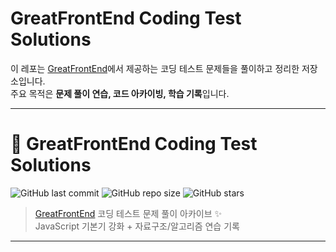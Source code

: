 # GreatFrontEnd Coding Test Solutions

이 레포는 [GreatFrontEnd](https://www.greatfrontend.com/)에서 제공하는 코딩 테스트 문제들을 풀이하고 정리한 저장소입니다.  
주요 목적은 **문제 풀이 연습, 코드 아카이빙, 학습 기록**입니다.

---



# 🚀 GreatFrontEnd Coding Test Solutions

![GitHub last commit](https://img.shields.io/github/last-commit/choijinkyung/greatfrontend)
![GitHub repo size](https://img.shields.io/github/repo-size/choijinkyung/greatfrontend)
![GitHub stars](https://img.shields.io/github/stars/choijinkyung/greatfrontend?style=social)

> [GreatFrontEnd](https://www.greatfrontend.com/) 코딩 테스트 문제 풀이 아카이브 ✨  
> JavaScript 기본기 강화 + 자료구조/알고리즘 연습 기록  

---
